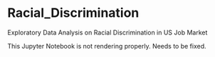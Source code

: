 # Racial_Discrimination
Exploratory Data Analysis on Racial Discrimination in US Job Market

This Jupyter Notebook is not rendering properly. Needs to be fixed.
